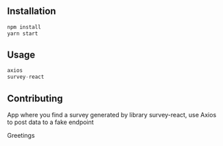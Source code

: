 ## Installation

```bash
npm install
yarn start
```

## Usage

```python
axios
survey-react
```

## Contributing

App where you find a survey generated by library survey-react, use Axios to post data to a fake endpoint

Greetings
